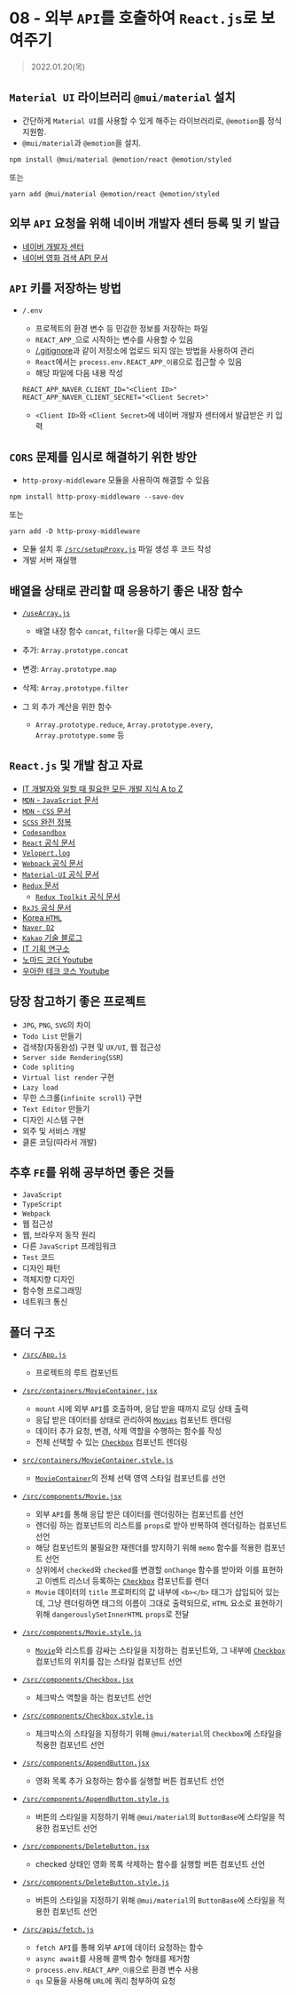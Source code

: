 # 08 - 외부 `API`를 호출하여 `React.js`로 보여주기

> 2022.01.20(목)

## `Material UI` 라이브러리 `@mui/material` 설치

- 간단하게 `Material UI`를 사용할 수 있게 해주는 라이브러리로, `@emotion`를 정식 지원함.
- `@mui/material`과 `@emotion`을 설치.

```shell
npm install @mui/material @emotion/react @emotion/styled
```

또는

```shell
yarn add @mui/material @emotion/react @emotion/styled
```

## 외부 `API` 요청을 위해 네이버 개발자 센터 등록 및 키 발급

- [네이버 개발자 센터](https://developers.naver.com/main/)
- [네이버 영화 검색 API 문서](https://developers.naver.com/docs/search/movie/)

## `API` 키를 저장하는 방법

- `/.env`

  - 프로젝트의 환경 변수 등 민감한 정보를 저장하는 파일
  - `REACT_APP_`으로 시작하는 변수를 사용할 수 있음
  - [/.gitignore](../.gitignore)과 같이 저장소에 업로드 되지 않는 방법을 사용하여 관리
  - `React`에서는 `process.env.REACT_APP_이름`으로 접근할 수 있음
  - 해당 파일에 다음 내용 작성

  ```
  REACT_APP_NAVER_CLIENT_ID="<Client ID>"
  REACT_APP_NAVER_CLIENT_SECRET="<Client Secret>"
  ```

  - `<Client ID>`와 `<Client Secret>`에 네이버 개발자 센터에서 발급받은 키 입력

## `CORS` 문제를 임시로 해결하기 위한 방안

- `http-proxy-middleware` 모듈을 사용하여 해결할 수 있음

```shell
npm install http-proxy-middleware --save-dev
```

또는

```shell
yarn add -D http-proxy-middleware
```

- 모듈 설치 후 [`/src/setupProxy.js`](./src/setupProxy.js) 파일 생성 후 코드 작성
- 개발 서버 재실행

## 배열을 상태로 관리할 때 응용하기 좋은 내장 함수

- [`/useArray.js`](./useArray.js)

  - 배열 내장 함수 `concat`, `filter`을 다루는 예시 코드

- 추가: `Array.prototype.concat`
- 변경: `Array.prototype.map`
- 삭제: `Array.prototype.filter`

- 그 외 추가 계산을 위한 함수
  - `Array.prototype.reduce`, `Array.prototype.every`, `Array.prototype.some` 등

## `React.js` 및 개발 참고 자료

- [IT 개발자와 일할 때 필요한 모든 개발 지식 A to Z](https://www.grabbing.me/IT-A-to-Z-By-1e1fbc981b7c4c03ac44943085ac8304)
- [`MDN` - `JavaScript` 문서](https://developer.mozilla.org/ko/docs/Web/JavaScript)
- [`MDN` - `CSS` 문서](https://developer.mozilla.org/ko/docs/Web/CSS)
- [`SCSS` 완전 정복](https://heropy.blog/2018/01/31/sass/)
- [`Codesandbox`](https://codesandbox.io/s/elastic-wescoff-e9g0p)
- [`React` 공식 문서](https://ko.reactjs.org/docs/getting-started.html)
- [`Velopert.log`](https://velopert.com/)
- [`Webpack` 공식 문서](https://webpack.js.org/configuration/externals/)
- [`Material-UI` 공식 문서](https://mui.com/getting-started/installation/)
- [`Redux` 문서](https://ko.redux.js.org/introduction/getting-started/)
  - [`Redux Toolkit` 공식 문서](https://redux-toolkit.js.org/)
- [`RxJS` 공식 문서](https://rxjs.dev/guide/overview)
- [Korea `HTML`](https://www.koreahtml5.kr/front/devSupport/frame/IntroView.do)
- [`Naver D2`](https://d2.naver.com/home)
- [`Kakao` 기술 블로그](https://tech.kakao.com/)
- [IT 기획 연구소](https://yslab.kr/category/%ED%94%84%EB%A1%9C%ED%86%A0%ED%83%80%EC%9E%85%20%ED%88%B4%20Axure)
- [노마드 코더 Youtube](https://www.youtube.com/c/%EB%85%B8%EB%A7%88%EB%93%9C%EC%BD%94%EB%8D%94NomadCoders)
- [우아한 테크 코스 Youtube](https://www.youtube.com/c/%EC%9A%B0%EC%95%84%ED%95%9CTech)

## 당장 참고하기 좋은 프로젝트

- `JPG`, `PNG`, `SVG`의 차이
- `Todo List` 만들기
- 검색창(자동완성) 구현 및 `UX/UI`, 웹 접근성
- `Server side Rendering`(`SSR`)
- `Code spliting`
- `Virtual list render` 구현
- `Lazy load`
- 무한 스크롤(`infinite scroll`) 구현
- `Text Editor` 만들기
- 디자인 시스템 구현
- 외주 및 서비스 개발
- 클론 코딩(따라서 개발)

## 추후 `FE`를 위해 공부하면 좋은 것들

- `JavaScript`
- `TypeScript`
- `Webpack`
- 웹 접근성
- 웹, 브라우저 동작 원리
- 다른 `JavaScript` 프레임워크
- `Test` 코드
- 디자인 패턴
- 객체지향 디자인
- 함수형 프로그래밍
- 네트워크 통신

## 폴더 구조

- [`/src/App.js`](./src/App.js)

  - 프로젝트의 루트 컴포넌트

- [`/src/containers/MovieContainer.jsx`](./src/containers/MovieContainer.jsx)

  - `mount` 시에 외부 `API`를 호출하며, 응답 받을 때까지 로딩 상태 출력
  - 응답 받은 데이터를 상태로 관리하여 [`Movies`](./src/components/Movie.jsx) 컴포넌트 렌더링
  - 데이터 추가 요청, 변경, 삭제 역할을 수행하는 함수를 작성
  - 전체 선택할 수 있는 [`Checkbox`](./src/components/Checkbox.jsx) 컴포넌트 렌더링

- [`src/containers/MovieContainer.style.js`](./src/containers/MovieContainer.style.js)

  - [`MovieContainer`](./src/containers/MovieContainer.jsx)의 전체 선택 영역 스타일 컴포넌트를 선언

- [`/src/components/Movie.jsx`](./src/components/Movie.jsx)

  - 외부 `API`를 통해 응답 받은 데이터를 렌더링하는 컴포넌트를 선언
  - 렌더링 하는 컴포넌트의 리스트를 `props`로 받아 반복하여 렌더링하는 컴포넌트 선언
  - 해당 컴포넌트의 불필요한 재렌더를 방지하기 위해 `memo` 함수를 적용한 컴포넌트 선언
  - 상위에서 `checked`와 `checked`를 변경할 `onChange` 함수를 받아와 이를 표현하고 이벤트 리스너 등록하는 [`Checkbox`](./src/components/Checkbox.jsx) 컴포넌트를 렌더
  - `Movie` 데이터의 `title` 프로퍼티의 값 내부에 `<b></b>` 태그가 삽입되어 있는데, 그냥 렌더링하면 태그의 이름이 그대로 출력되므로, `HTML` 요소로 표현하기 위해 `dangerouslySetInnerHTML` `props`로 전달

- [`/src/components/Movie.style.js`](./src/components/Movie.style.js)

  - [`Movie`](./src/components/Movie.jsx)와 리스트를 감싸는 스타일을 지정하는 컴포넌트와, 그 내부에 [`Checkbox`](./src/components/Checkbox.jsx) 컴포넌트의 위치를 잡는 스타일 컴포넌트 선언

- [`/src/components/Checkbox.jsx`](./src/components/Checkbox.jsx)

  - 체크박스 역할을 하는 컴포넌트 선언

- [`/src/components/Checkbox.style.js`](./src/components/Checkbox.style.js)

  - 체크박스의 스타일을 지정하기 위해 `@mui/material`의 `Checkbox`에 스타일을 적용한 컴포넌트 선언

- [`/src/components/AppendButton.jsx`](./src/components/AppendButton.jsx)

  - 영화 목록 추가 요청하는 함수를 실행할 버튼 컴포넌트 선언

- [`/src/components/AppendButton.style.js`](./src/components/AppendButton.style.js)

  - 버튼의 스타일을 지정하기 위해 `@mui/material`의 `ButtonBase`에 스타일을 적용한 컴포넌트 선언

- [`/src/components/DeleteButton.jsx`](./src/components/DeleteButton.jsx)

  - checked 상태인 영화 목록 삭제하는 함수를 실행할 버튼 컴포넌트 선언

- [`/src/components/DeleteButton.style.js`](./src/components/DeleteButton.style.js)

  - 버튼의 스타일을 지정하기 위해 `@mui/material`의 `ButtonBase`에 스타일을 적용한 컴포넌트 선언

- [`/src/apis/fetch.js`](./src/apis/fetch.js)

  - `fetch API`를 통해 외부 `API`에 데이터 요청하는 함수
  - `async await`를 사용해 콜백 함수 형태를 제거함
  - `process.env.REACT_APP_이름`으로 환경 변수 사용
  - `qs` 모듈을 사용해 `URL`에 쿼리 첨부하여 요청
